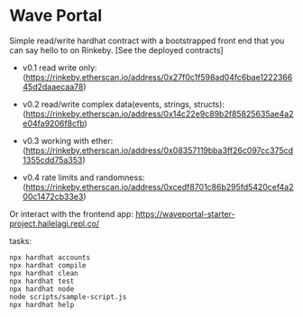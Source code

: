 # Wave Portal

Simple read/write hardhat contract with a bootstrapped front end that you can say hello to on Rinkeby. [See the deployed contracts]

- v0.1 read write only:
(https://rinkeby.etherscan.io/address/0x27f0c1f598ad04fc6bae122236645d2daaecaa78)

- v0.2 read/write complex data(events, strings, structs):
(https://rinkeby.etherscan.io/address/0x14c22e9c89b2f85825635ae4a2e04fa9206f8cfb)

- v0.3 working with ether:
(https://rinkeby.etherscan.io/address/0x08357119bba3ff26c097cc375cd1355cdd75a353)

- v0.4 rate limits and randomness:
(https://rinkeby.etherscan.io/address/0xcedf8701c86b295fd5420cef4a200c1472cb33e3)

Or interact with the frontend app:
https://waveportal-starter-project.hailelagi.repl.co/

tasks:
```shell
npx hardhat accounts
npx hardhat compile
npx hardhat clean
npx hardhat test
npx hardhat node
node scripts/sample-script.js
npx hardhat help
```
